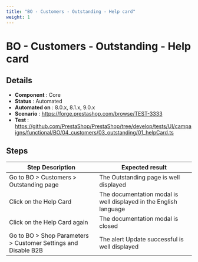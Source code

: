 ```yaml
---
title: "BO - Customers - Outstanding - Help card"
weight: 1
---
```


# BO - Customers - Outstanding - Help card
## Details
* **Component** : Core
* **Status** : Automated
* **Automated on** : 8.0.x, 8.1.x, 9.0.x
* **Scenario** : https://forge.prestashop.com/browse/TEST-3333
* **Test** : https://github.com/PrestaShop/PrestaShop/tree/develop/tests/UI/campaigns/functional/BO/04_customers/03_outstanding/01_helpCard.ts

## Steps
| Step Description | Expected result |
| ----- | ----- |
| Go to BO > Customers > Outstanding page | The Outstanding page is well displayed |
| Click on the Help Card | The documentation modal is well displayed in the English language |
| Click on the Help Card again | The documentation modal is closed |
| Go to BO > Shop Parameters > Customer Settings and Disable B2B | The alert Update successful is well displayed |